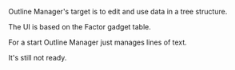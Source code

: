 Outline Manager's target is to edit and use data in a tree structure.

The UI is based on the Factor gadget table.

For a start Outline Manager just manages lines of text.

It's still not ready.
